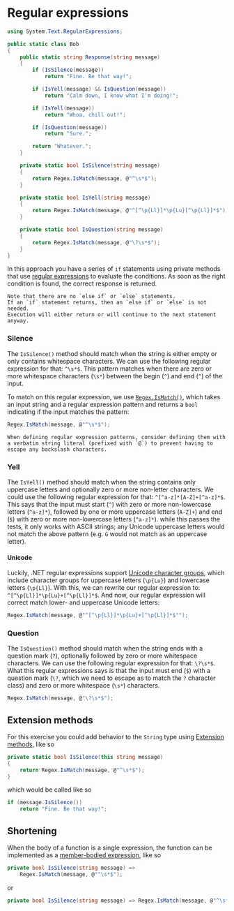 # Regular expressions

```csharp
using System.Text.RegularExpressions;

public static class Bob
{
    public static string Response(string message)
    {
        if (IsSilence(message))
            return "Fine. Be that way!";

        if (IsYell(message) && IsQuestion(message))
            return "Calm down, I know what I'm doing!";

        if (IsYell(message))
            return "Whoa, chill out!";

        if (IsQuestion(message))
            return "Sure.";

        return "Whatever.";
    }

    private static bool IsSilence(string message)
    {
        return Regex.IsMatch(message, @"^\s*$");
    }

    private static bool IsYell(string message)
    {
        return Regex.IsMatch(message, @"^[^\p{Ll}]*\p{Lu}[^\p{Ll}]*$");
    }

    private static bool IsQuestion(string message)
    {
        return Regex.IsMatch(message, @"\?\s*$");
    }
}
```

In this approach you have a series of `if` statements using private methods that use [regular expressions][regular-expressions] to evaluate the conditions.
As soon as the right condition is found, the correct response is returned.

```exercism/note
Note that there are no `else if` or `else` statements.
If an `if` statement returns, then an `else if` or `else` is not needed.
Execution will either return or will continue to the next statement anyway.
```

### Silence

The `IsSilence()` method should match when the string is either empty or only contains whitespace characters.
We can use the following regular expression for that: `^\s*$`.
This pattern matches when there are zero or more whitespace characters (`\s*`) between the begin (`^`) and end (`^`) of the input.

To match on this regular expression, we use [`Regex.IsMatch()`][regex-ismatch], which takes an input string and a regular expression pattern and returns a `bool` indicating if the input matches the pattern:

```csharp
Regex.IsMatch(message, @"^\s*$");
```

```exercism/note
When defining regular expression patterns, consider defining them with a verbatim string literal (prefixed with `@`) to prevent having to escape any backslash characters.
```

### Yell

The `IsYell()` method should match when the string contains only uppercase letters and optionally zero or more non-letter characters.
We could use the following regular expression for that: `^[^a-z]*[A-Z]+[^a-z]*$`.
This says that the input must start (`^`) with zero or more non-lowercase letters (`^a-z]*`), followed by one or more uppercase letters (`A-Z]+`) and end (`$`) with zero or more non-lowercase letters (`^a-z]*`).
while this passes the tests, it only works with ASCII strings; any Unicode uppercase letters would not match the above pattern (e.g. `Ġ` would not match as an uppercase letter).

#### Unicode

Luckily, .NET regular expressions support [Unicode character groups][regex-word-character-group], which include character groups for uppercase letters (`\p{Lu}`) and lowercase letters (`\p{Ll}`).
With this, we can rewrite our regular expression to: `^[^\p{Ll}]*\p{Lu}+[^\p{Ll}]*$`.
And now, our regular expression will correct match lower- and uppercase Unicode letters:

```csharp
Regex.IsMatch(message, @"^[^\p{Ll}]*\p{Lu}+[^\p{Ll}]*$"");
```

### Question

The `IsQuestion()` method should match when the string ends with a question mark (`?`), optionally followed by zero or more whitespace characters.
We can use the following regular expression for that: `\?\s*$`.
What this regular expressions says is that the input must end (`$`) with a question mark (`\?`, which we need to escape as to match the `?` character class) and zero or more whitespace (`\s*`) characters.

```csharp
Regex.IsMatch(message, @"\?\s*$");
```

## Extension methods

For this exercise you could add behavior to the `String` type using [Extension methods][extension-methods], like so

```csharp
private static bool IsSilence(this string message)
{
    return Regex.IsMatch(message, @"^\s*$");
}
```

which would be called like so

```csharp
if (message.IsSilence())
    return "Fine. Be that way!";
```

## Shortening

When the body of a function is a single expression, the function can be implemented as a [member-bodied expression][member-bodied-expressions], like so

```csharp
private bool IsSilence(string message) =>
    Regex.IsMatch(message, @"^\s*$");
```

or

```csharp
private bool IsSilence(string message) => Regex.IsMatch(message, @"^\s*$");
```

[extension-methods]: https://learn.microsoft.com/en-us/dotnet/csharp/programming-guide/classes-and-structs/extension-methods
[member-bodied-expressions]: https://learn.microsoft.com/en-us/dotnet/csharp/programming-guide/statements-expressions-operators/expression-bodied-members
[regular-expressions]: https://learn.microsoft.com/en-us/dotnet/standard/base-types/regular-expression-language-quick-reference
[regex-ismatch]: https://learn.microsoft.com/en-us/dotnet/api/system.text.regularexpressions.regex.ismatch
[regex-character-classes]: https://learn.microsoft.com/en-us/dotnet/standard/base-types/character-classes-in-regular-expressions
[regex-word-character-group]: https://learn.microsoft.com/en-us/dotnet/standard/base-types/character-classes-in-regular-expressions#word-character-w
[regex-whitespace-character-group]: https://learn.microsoft.com/en-us/dotnet/standard/base-types/character-classes-in-regular-expressions#whitespace-character-s
